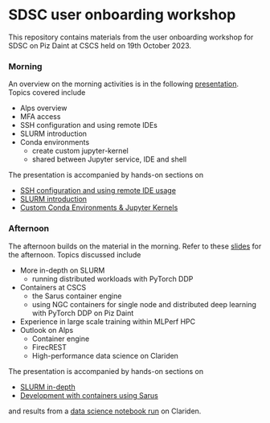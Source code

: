 # SDSC user onboarding workshop

This repository contains materials from the user onboarding workshop for SDSC on Piz Daint at CSCS held on 19th October 2023.

### Morning

An overview on the morning activities is in the following [presentation](slides/morning_presentation.pdf). Topics covered include


- Alps overview
- MFA access
- SSH configuration and using remote IDEs
- SLURM introduction
- Conda environments
  - create custom jupyter-kernel
  - shared between Jupyter service, IDE and shell

The presentation is accompanied by hands-on sections on

- [SSH configuration and using remote IDE usage](ssh_vscode_pycharm.md)
- [SLURM introduction](slurm_intro.md)
- [Custom Conda Environments & Jupyter Kernels](conda_jupyter.md) 


### Afternoon

The afternoon builds on the material in the morning. Refer to these [slides](slides/afternoon_presentation.pdf) for the afternoon. Topics discussed include 

- More in-depth on SLURM
  - running distributed workloads with PyTorch DDP
- Containers at CSCS
  - the Sarus container engine
  - using NGC containers for single node and distributed deep learning with PyTorch DDP on Piz Daint
- Experience in large scale training within MLPerf HPC
- Outlook on Alps
  - Container engine
  - FirecREST
  - High-performance data science on Clariden

The presentation is accompanied by hands-on sections on

- [SLURM in-depth](slurm/Readme.md)
- [Development with containers using Sarus](sarus/Readme.md)

and results from a [data science notebook run](clariden/1M_brain_gpu_analysis_multigpu_clariden.ipynb) on Clariden.
